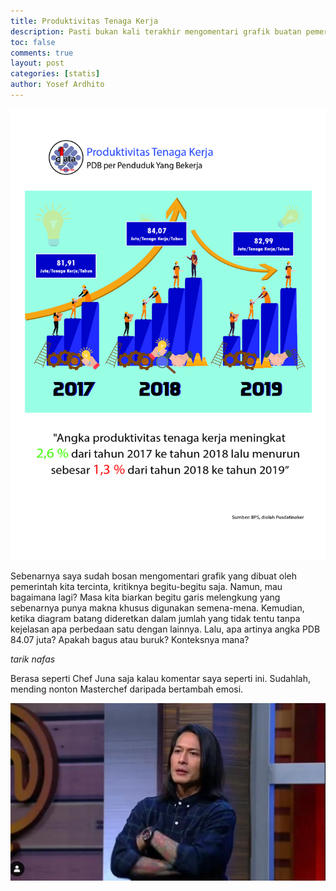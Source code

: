 ```yaml
---
title: Produktivitas Tenaga Kerja
description: Pasti bukan kali terakhir mengomentari grafik buatan pemerintah
toc: false
comments: true
layout: post
categories: [statis]
author: Yosef Ardhito
---
```


![PDB per Penduduk Bekerja](/images/statis_posts/kemnaker/produktivitas.jpg "Sumber: satudata.kemnaker.go.id")

Sebenarnya saya sudah bosan mengomentari grafik yang dibuat oleh pemerintah kita tercinta, kritiknya begitu-begitu saja. Namun, mau bagaimana lagi? Masa kita biarkan begitu garis melengkung yang sebenarnya punya makna khusus digunakan semena-mena. Kemudian, ketika diagram batang dideretkan dalam jumlah yang tidak tentu tanpa kejelasan apa perbedaan satu dengan lainnya. Lalu, apa artinya angka PDB 84.07 juta? Apakah bagus atau buruk? Konteksnya mana?

*tarik nafas*

Berasa seperti Chef Juna saja kalau komentar saya seperti ini. Sudahlah, mending nonton Masterchef daripada bertambah emosi.

![Chef Juna Gondrong](/images/statis_posts/kemnaker/juna.jpg "Sumber: https://id.berita.yahoo.com/selain-jago-masak-chef-juna-000000150.html")

